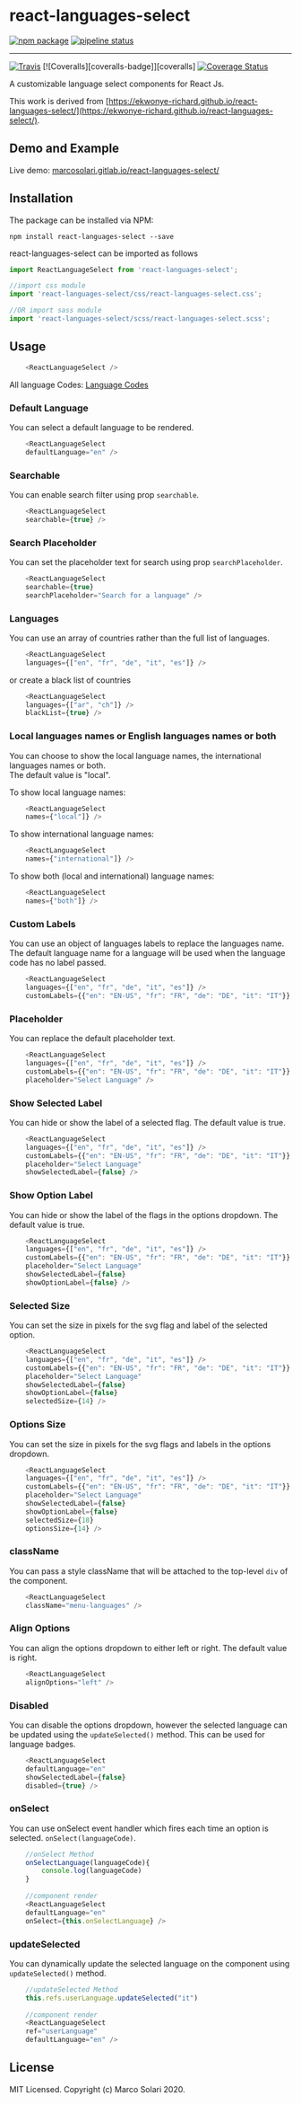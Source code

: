 # react-languages-select

[![npm package][npm-badge]][npm]
[![pipeline status](https://gitlab.com/marcosolari/react-languages-select/badges/master/pipeline.svg)](https://gitlab.com/marcosolari/react-languages-select/-/commits/master)

---

[![Travis][build-badge]][build]
[![Coveralls][coveralls-badge]][coveralls]
[![Coverage Status](https://coveralls.io/repos/gitlab/marcosolari/react-languages-select/badge.svg?branch=master)](https://coveralls.io/gitlab/marcosolari/react-languages-select?branch=master)

A customizable language select components for React Js.

This work is derived from [https://ekwonye-richard.github.io/react-languages-select/](https://ekwonye-richard.github.io/react-languages-select/).

## Demo and Example
Live demo: [marcosolari.gitlab.io/react-languages-select/](https://marcosolari.gitlab.io/react-languages-select/)

## Installation
The package can be installed via NPM:
```
npm install react-languages-select --save
```
react-languages-select can be imported as follows

```javascript
import ReactLanguageSelect from 'react-languages-select';

//import css module
import 'react-languages-select/css/react-languages-select.css';

//OR import sass module
import 'react-languages-select/scss/react-languages-select.scss';

```

## Usage

```javascript
    <ReactLanguageSelect />
```

All language Codes: [Language Codes](https://gitlab.com/marcosolari/react-languages-select/-/raw/master/src/languages.js)

### Default Language

You can select a default language to be rendered.

```javascript
    <ReactLanguageSelect
    defaultLanguage="en" />
```

### Searchable

You can enable search filter using prop `searchable`.

```javascript
    <ReactLanguageSelect
    searchable={true} />
```

### Search Placeholder

You can set the placeholder text for search using prop `searchPlaceholder`.

```javascript
    <ReactLanguageSelect
    searchable={true}
    searchPlaceholder="Search for a language" />
```


### Languages

You can use an array of countries rather than the full list of languages.

```javascript
    <ReactLanguageSelect
    languages={["en", "fr", "de", "it", "es"]} />
```
or create a black list of countries

```javascript
    <ReactLanguageSelect
    languages={["ar", "ch"]} />
    blackList={true} />
```

### Local languages names or English languages names or both

You can choose to show the local language names, the international languages names or both.  
The default value is "local".  

To show local language names:
```javascript
    <ReactLanguageSelect
    names={"local"]} />
```
To show international language names:
```javascript
    <ReactLanguageSelect
    names={"international"]} />
```
To show both (local and international) language names:
```javascript
    <ReactLanguageSelect
    names={"both"]} />
```

### Custom Labels

You can use an object of languages labels to replace the languages name. The default language name for a language will be used when the language code has no label passed.

```javascript
    <ReactLanguageSelect
    languages={["en", "fr", "de", "it", "es"]} />
    customLabels={{"en": "EN-US", "fr": "FR", "de": "DE", "it": "IT"}} />
```

### Placeholder

You can replace the default placeholder text.

```javascript
    <ReactLanguageSelect
    languages={["en", "fr", "de", "it", "es"]} />
    customLabels={{"en": "EN-US", "fr": "FR", "de": "DE", "it": "IT"}} />
    placeholder="Select Language" />
```

### Show Selected Label

You can hide or show the label of a selected flag. The default value is true.

```javascript
    <ReactLanguageSelect
    languages={["en", "fr", "de", "it", "es"]} />
    customLabels={{"en": "EN-US", "fr": "FR", "de": "DE", "it": "IT"}} />
    placeholder="Select Language"
    showSelectedLabel={false} />
```

### Show Option Label

You can hide or show the label of the flags in the options dropdown. The default value is true.

```javascript
    <ReactLanguageSelect
    languages={["en", "fr", "de", "it", "es"]} />
    customLabels={{"en": "EN-US", "fr": "FR", "de": "DE", "it": "IT"}} />
    placeholder="Select Language"
    showSelectedLabel={false}
    showOptionLabel={false} />
```

### Selected Size

You can set the size in pixels for the svg flag and label of the selected option.

```javascript
    <ReactLanguageSelect
    languages={["en", "fr", "de", "it", "es"]} />
    customLabels={{"en": "EN-US", "fr": "FR", "de": "DE", "it": "IT"}} />
    placeholder="Select Language"
    showSelectedLabel={false}
    showOptionLabel={false}
    selectedSize={14} />
```

### Options Size

You can set the size in pixels for the svg flags and labels in the options dropdown.
```javascript
    <ReactLanguageSelect
    languages={["en", "fr", "de", "it", "es"]} />
    customLabels={{"en": "EN-US", "fr": "FR", "de": "DE", "it": "IT"}} />
    placeholder="Select Language"
    showSelectedLabel={false}
    showOptionLabel={false}
    selectedSize={18}
    optionsSize={14} />
```

### className

You can pass a style className that will be attached to the top-level `div` of the component.

```javascript
    <ReactLanguageSelect
    className="menu-languages" />
```

### Align Options

You can align the options dropdown to either left or right. The default value is right.

```javascript
    <ReactLanguageSelect
    alignOptions="left" />
```

### Disabled

You can disable the options dropdown, however the selected language can be updated using the `updateSelected()` method. This can be used for language badges.

```javascript
    <ReactLanguageSelect
    defaultLanguage="en"
    showSelectedLabel={false}
    disabled={true} />
```

### onSelect

You can use onSelect event handler which fires each time an option is selected.
`onSelect(languageCode)`.

```javascript
    //onSelect Method
    onSelectLanguage(languageCode){
        console.log(languageCode)
    }
    
    //component render
    <ReactLanguageSelect
    defaultLanguage="en"
    onSelect={this.onSelectLanguage} />
```

### updateSelected

You can dynamically update the selected language on the component using `updateSelected()` method.

```javascript
    //updateSelected Method
    this.refs.userLanguage.updateSelected("it")
    
    //component render
    <ReactLanguageSelect
    ref="userLanguage"
    defaultLanguage="en" />
```

## License
MIT Licensed. Copyright (c) Marco Solari 2020.

[build-badge]: https://img.shields.io/travis/marcosolari/react-languages-select/master.svg?style=flat-square
[build]: https://travis-ci.org/marcosolari/react-languages-select

[npm-badge]: https://img.shields.io/npm/v/react-languages-select.svg?style=flat-square
[npm]: https://www.npmjs.org/package/react-languages-select

[NOcoveralls-badge]: https://img.shields.io/coveralls/marcosolari/react-languages-select/master.svg?style=flat-square
[NOcoveralls]: https://coveralls.io/gitlab/marcosolari/react-languages-select